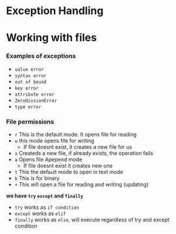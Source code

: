 # Exception Handling

# Working with files

### Examples of exceptions
- `value error`
- `syntax error`
- `out of bound`
- `key error`
- `attribute error `
- `ZeroDivsionError`
- `type error`
  
### File permissions

- `r` This is the default mode. It opens file for reading
- `w` this mode opens file for writing
  - If file doesnt exist, it creates a new file for us
- `x` Createds a new file, if already exists, the operation fails 
- `a` Opens file Apepend mode
  - If file doesnt exist it creates new one
- `t` This the default mode to open in text mode
- `b` This is for binary 
- `+` This will open a file for reading and writing (updating)

 **we have `try` `except` and `finally`** 

- `try` works as `if condition`
- `except` works as `elif`
- `finally` works as `else`, will execute regardless of try and except condition

